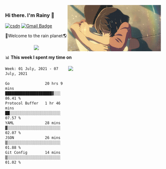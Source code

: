 <img  align='right' height="150" src="https://github.com/LikeRainDay/LikeRainDay/blob/master/pic/img_rain_1.gif?raw=true">



### Hi there. I'm Rainy :lemon:

[![csdn](https://img.shields.io/badge/-csdn-c14438?style=flat-square&logo=c&logoColor=white)](https://blog.csdn.net/qq_15807167)
[![Gmail Badge](https://img.shields.io/badge/-gmail-c14438?style=flat-square&logo=Gmail&logoColor=white&link=mailto:houshuai0816@gmail.com)](mailto:houshuai0816@gmail.com)

🚀Welcome to the rain planet🌎

<center>
<img align='center'  src="https://source.unsplash.com/random/1200x600">
</center>

📊 **This week I spent my time on**

<img align='right'   width="300" src="https://github-readme-stats.vercel.app/api?username=LikeRainDay&show_icons=true&title_color=fff&icon_color=79ff97&text_color=9f9f9f&bg_color=151515">

<!--START_SECTION:waka-->
```text
Week: 01 July, 2021 - 07 July, 2021

Go                20 hrs 9 mins   █████████████████████▓░░░   86.41 % 
Protocol Buffer   1 hr 46 mins    ██░░░░░░░░░░░░░░░░░░░░░░░   07.57 % 
YAML              28 mins         ▓░░░░░░░░░░░░░░░░░░░░░░░░   02.07 % 
JSON              26 mins         ▒░░░░░░░░░░░░░░░░░░░░░░░░   01.88 % 
Git Config        14 mins         ▒░░░░░░░░░░░░░░░░░░░░░░░░   01.02 % 
```
<!--END_SECTION:waka-->
